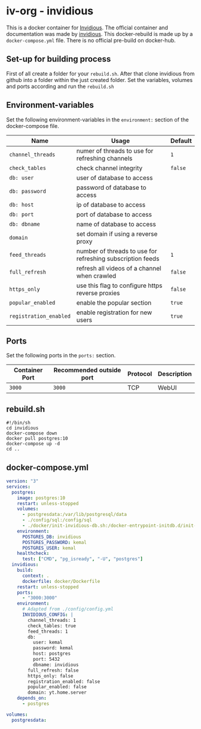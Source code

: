 # iv-org - invidious

This is a docker container for [Invidious](../invidious.md).
The official container and documentation was made by [invidious](https://github.com/iv-org/invidious).
This docker-rebuild is made up by a `docker-compose.yml` file.
There is no official pre-build on docker-hub.

## Set-up for building process

First of all create a folder for your `rebuild.sh`.
After that clone invidious from github into a folder within the just created folder.
Set the variables, volumes and ports according and run the `rebuild.sh`

## Environment-variables

Set the following environment-variables in the `environment:` section of the
docker-compose file.

| Name                   | Usage                                                      | Default |
| ---------------------- | ---------------------------------------------------------- | ------- |
| `channel_threads`      | numer of threads to use for refreshing channels            | `1`     |
| `check_tables`         | check channel integrity                                    | `false` |
| `db: user`             | user of database to access                                 |         |
| `db: password`         | password of database to access                             |         |
| `db: host`             | ip of database to access                                   |         |
| `db: port`             | port of database to access                                 |         |
| `db: dbname`           | name of database to access                                 |         |
| `domain`               | set domain if using a reverse proxy                        |         |
| `feed_threads`         | number of threads to use for refreshing subscription feeds | `1`     |
| `full_refresh`         | refresh all videos of a channel when crawled               | `false` |
| `https_only`           | use this flag to configure https reverse proxies           | `false` |
| `popular_enabled`      | enable the popular section                                 | `true`  |
| `registration_enabled` | enable registration for new users                          | `true`  |

## Ports

Set the following ports in the `ports:` section.

| Container Port | Recommended outside port | Protocol | Description |
| -------------- | ------------------------ | -------- | ----------- |
| `3000`         | `3000`                   | TCP      | WebUI       |

## rebuild.sh

```shell
#!/bin/sh
cd invidious
docker-compose down
docker pull postgres:10
docker-compose up -d
cd ..
```

## docker-compose.yml

```yml
version: "3"
services:
  postgres:
    image: postgres:10
    restart: unless-stopped
    volumes:
      - postgresdata:/var/lib/postgresql/data
      - ./config/sql:/config/sql
      - ./docker/init-invidious-db.sh:/docker-entrypoint-initdb.d/init-invidious-db.sh
    environment:
      POSTGRES_DB: invidious
      POSTGRES_PASSWORD: kemal
      POSTGRES_USER: kemal
    healthcheck:
      test: ["CMD", "pg_isready", "-U", "postgres"]
  invidious:
    build:
      context: .
      dockerfile: docker/Dockerfile
    restart: unless-stopped
    ports:
      - "3000:3000"
    environment:
      # Adapted from ./config/config.yml
      INVIDIOUS_CONFIG: |
        channel_threads: 1
        check_tables: true
        feed_threads: 1
        db:
          user: kemal
          password: kemal
          host: postgres
          port: 5432
          dbname: invidious
        full_refresh: false
        https_only: false
        registration_enabled: false
        popular_enabled: false
        domain: yt.home.server
    depends_on:
      - postgres

volumes:
  postgresdata:
```
